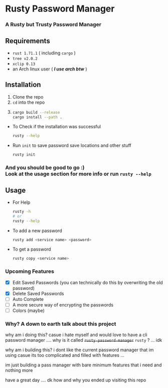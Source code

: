 # Rusty Password Manager

### A Rusty but Trusty Password Manager

## Requirements
- `rust 1.71.1` ( including `cargo` )
- `tree v2.0.2`
- `xclip 0.13`
- an Arch linux user ( ***I use arch btw*** )

## Installation
1. Clone the repo
2. `cd` into the repo
3.  ```bash
    cargo build --release
    cargo install --path .
    ```
- To Check if the installation was successful
    ```bash
    rusty --help
    ```
- Run `init` to save password save locations and other stuff
    ```bash
    rusty init
    ```
### And you should be good to go :) <br> Look at the usage section for more info or run ```rusty --help```


## Usage
- For Help
    ```bash
    rusty -h
    # or
    rusty --help
    ```
- To add a new password
    ```bash
    rusty add <service name> <password>
    ```
- To get a password
    ```bash
    rusty copy <service name>
    ```

### Upcoming Features
- [x] Edit Saved Passwords (you can technically do this by overwriting the old password)
- [x] Delete Saved Passwords
- [ ] Auto Complete
- [ ] A more secure way of encrypting the passwords 
- [ ] Colors (maybe)

### Why? A down to earth talk about this project

why am i doing this? casue i hate myself and would love to have a cli password manager ....
why is it called ~~`rusty-password-manager`~~ `rusty` ? ... idk 

why am i building this? i dont like the current password manager that im using casue its too complicated and filled with features ... 

im just building a pass manager with bare minimum features that i need and nothing more

have a great day .... dk how and why you ended up visiting this repo